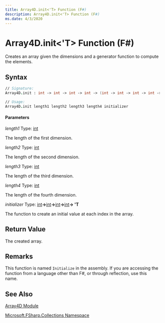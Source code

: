 ```yaml
---
title: Array4D.init<'T> Function (F#)
description: Array4D.init<'T> Function (F#)
ms.date: 4/3/2020
---
```


# Array4D.init<'T> Function (F#)

Creates an array given the dimensions and a generator function to compute the elements.

## Syntax

```fsharp
// Signature:
Array4D.init : int -> int -> int -> int -> (int -> int -> int -> int -> 'T) -> 'T [,,,]

// Usage:
Array4D.init length1 length2 length3 length4 initializer
```

#### Parameters
*length1*
Type: [int](https://msdn.microsoft.com/library/025d5455-3622-4ea5-9573-3ecbd4ee1375)


The length of the first dimension.


*length2*
Type: [int](https://msdn.microsoft.com/library/025d5455-3622-4ea5-9573-3ecbd4ee1375)


The length of the second dimension.


*length3*
Type: [int](https://msdn.microsoft.com/library/025d5455-3622-4ea5-9573-3ecbd4ee1375)


The length of the third dimension.


*length4*
Type: [int](https://msdn.microsoft.com/library/025d5455-3622-4ea5-9573-3ecbd4ee1375)


The length of the fourth dimension.


*initializer*
Type: [int](https://msdn.microsoft.com/library/025d5455-3622-4ea5-9573-3ecbd4ee1375)**-&gt;**[int](https://msdn.microsoft.com/library/025d5455-3622-4ea5-9573-3ecbd4ee1375)**-&gt;**[int](https://msdn.microsoft.com/library/025d5455-3622-4ea5-9573-3ecbd4ee1375)**-&gt;**[int](https://msdn.microsoft.com/library/025d5455-3622-4ea5-9573-3ecbd4ee1375)**-&gt; 'T**


The function to create an initial value at each index in the array.

## Return Value

The created array.

## Remarks
This function is named `Initialize` in the assembly. If you are accessing the function from a language other than F#, or through reflection, use this name.

## See Also
[Array4D Module](index.md)

[Microsoft.FSharp.Collections Namespace](Microsoft.FSharp.Collections-Namespace.md)